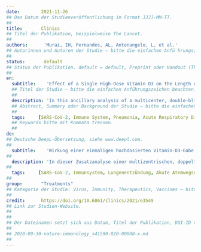 ```yaml
---
date:        2021-11-26
## Das Datum der Studienveröffentlichung im Format JJJJ-MM-TT.
##
title:       Clinics
## Titel der Publikation, beispielweise The Lancet.
##
authors:      'Murai, IH, Fernandes, AL, Antonangelo, L, et al.'
## Autorinnen und Autoren der Studie – bitte die einfachen Anfü hrungszeichen beachten!
##
status:       default
## Status der Publikation. default = default, Preprint oder Handout (Thesenpapier)
##
en:
  subtitle:    'Effect of a Single High-Dose Vitamin D3 on the Length of Hospital Stay of Severely 25-Hydroxyvitamin D-Deficient Patients with COVID-19'
  ## Titel der Studie – bitte die einfachen Anführungszeichen beachten!
  ##
  description: 'In this ancillary analysis of a multicenter, double-blinded, randomized, placebo-controlled trial, we investigated the effect of a single high dose of vitamin D3 on the length of hospital stay of patients with severe 25-hydroxyvitamin D deficiency and COVID-19. The primary outcome was length of hospital stay, defined as the total number of days that patients remained hospitalized from the date of randomization until the date of hospital discharge. Secondary outcomes included serum levels of 25-hydroxyvitamin D, mortality during hospitalization, number of patients admitted to the intensive care unit, and number of patients who required mechanical ventilation. Thirty-two patients were included in the study. The mean (SD) age was 58.5 (15.6) years, body mass index was 30.8 (8.6) kg/m2, and 25-hydroxyvitamin D level was 7.8 (1.6) ng/mL. No significant difference was observed in the median interquartile range of length of hospital stay between the vitamin D3 group (6.0 days) versus placebo (9.5 days). Vitamin D3 significantly increased serum 25-hydroxyvitamin D levels in the vitamin D3 group compared with that in the placebo group. A dose of 200.000 IU of vitamin D3 did not significantly reduce the length of hospital stay of patients with severe 25-hydroxyvitamin D deficiency and COVID-19.'
  ## Abstract, Summary oder Background der Studie – bitte die einfachen Anführungszeichen b
  ##
  tags:     [SARS-CoV-2, Immune System, Pneumonia, Acute Respiratory Disease]
  ## Keywords bitte mit Kommata trennen.
  ##
de: 
## Deutsche DeepL-Übersetzung, siehe www.deepl.com.
##
  subtitle:    'Wirkung einer einmaligen hochdosierten Vitamin-D3-Gabe auf die Dauer des Krankenhausaufenthalts von Patienten mit schwerem 25-Hydroxyvitamin-D-Mangel und COVID-19'
##
  description: 'In dieser Zusatzanalyse einer multizentrischen, doppelt verblindeten, randomisierten, placebokontrollierten Studie untersuchten wir die Wirkung einer einmaligen hohen Dosis Vitamin D3 auf die Dauer des Krankenhausaufenthalts von Patienten mit schwerem 25-Hydroxyvitamin-D-Mangel und COVID-19. Das primäre Ergebnis war die Dauer des Krankenhausaufenthalts, definiert als die Gesamtzahl der Tage, die die Patienten vom Zeitpunkt der Randomisierung bis zur Entlassung aus dem Krankenhaus im Krankenhaus verblieben. Zu den sekundären Ergebnissen gehörten die Serumspiegel von 25-Hydroxyvitamin D, die Sterblichkeit während des Krankenhausaufenthalts, die Anzahl der Patienten, die auf die Intensivstation aufgenommen wurden, und die Anzahl der Patienten, die mechanisch beatmet werden mussten. Zweiunddreißig Patienten wurden in die Studie aufgenommen. Das Durchschnittsalter (SD) lag bei 58,5 (15,6) Jahren, der Body-Mass-Index bei 30,8 (8,6) kg/m2 und der 25-Hydroxyvitamin-D-Spiegel bei 7,8 (1,6) ng/ml. Es wurde kein signifikanter Unterschied im mittleren Interquartilsbereich der Dauer des Krankenhausaufenthalts zwischen der Vitamin-D3-Gruppe (6,0 Tage) und der Placebogruppe (9,5 Tage) festgestellt. Vitamin D3 erhöhte den Serumspiegel von 25-Hydroxyvitamin D in der Vitamin-D3-Gruppe signifikant im Vergleich zur Placebogruppe. Eine Dosis von 200.000 IE Vitamin D3 reduzierte die Dauer des Krankenhausaufenthalts von Patienten mit schwerem 25-Hydroxyvitamin-D-Mangel und COVID-19 nicht signifikant.'
##
  tags:     [SARS-CoV-2, Immunsystem, Lungenentzündung, Akute Atemwegserkrankung]
##
group:       "Treatments"
## Kategorie der Studie: Virus, Immunity, Therapeutics, Vaccines – bitte die Anführungszeichen beachten!
##
credit:      https://doi.org/10.6061/clinics/2021/e3549
## Link zur Studien-Website.
##
##
## Der Dateinamen setzt sich aus Datum, Titel der Publikation, DOI-ID der Studie (nach dem letzten Slash) und der Dateiendung zusammen. Bitte den Unterstrich vor der DOI-ID beachten!
##
## 2020-09-30-nature-immunology_s41590-020-00808-x.md
##
---
```

<object data="{{ page.link }}" style='height:calc(100vh - 400px); width: 100%' type='application/pdf'></object>